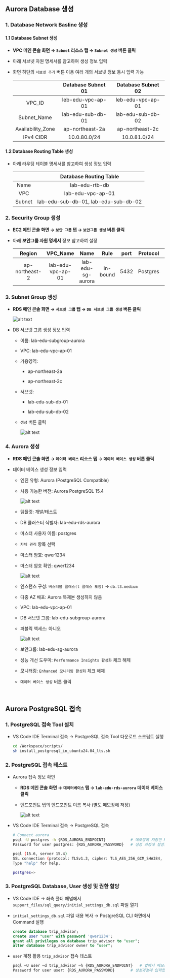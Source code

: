 ## Aurora Database 생성

### 1. Database Network Basline 생성

#### 1.1 Database Subnet 생성

- **VPC 메인 콘솔 화면 → `Subnet` 리소스 탭 → `Subnet 생성` 버튼 클릭**

- 아래 서브넷 자원 명세서를 참고하여 생성 정보 입력

- 화면 하단의 `서브넷 추가` 버튼 이용 여러 개의 서브넷 정보 동시 입력 가능 

    |                   | Database Subnet 01 | Database Subnet 02 |
    | :---------------: | :----------------: | :----------------: |
    |      VPC_ID       | leb-edu-vpc-ap-01  | leb-edu-vpc-ap-01  |
    |    Subnet_Name    | lab-edu-sub-db-01  | lab-edu-sub-db-02  |
    | Availability_Zone |  ap-northeast-2a   |  ap-northeast-2c   |
    |     IPv4 CIDR     |    10.0.80.0/24    |    10.0.81.0/24    |

#### 1.2 Database Routing Table 생성

- 아래 라우팅 테이블 명세서를 참고하여 생성 정보 입력

    |        |        Database Routing Table        |
    | :----: | :----------------------------------: |
    |  Name  |            lab-edu-rtb-db            |
    |  VPC   |          lab-edu-vpc-ap-01           |
    | Subnet | lab-edu-sub-db-01, lab-edu-sub-db-02 |


### 2. Security Group 생성

- **EC2 메인 콘솔 화면 → `보안 그룹` 탭 → `보안그룹 생성` 버튼 클릭**

- 아래 **보안그룹 자원 명세서** 정보 참고하여 설정

    |     Region     |     VPC_Name      |       Name        |   Rule   | port  | Protocol |   Source    |
    | :------------: | :---------------: | :---------------: | :------: | :---: | :------: | :---------: |
    | ap-northeast-2 | lab-edu-vpc-ap-01 | lab-edu-sg-aurora | In-bound | 5432  | Postgres | 10.0.0.0/16 |

### 3. Subnet Group 생성

- **RDS 메인 콘솔 화면 → `서브넷 그룹` 탭 → `DB 서브넷 그룹 생성` 버튼 클릭**

    ![alt text](./img/db_subnet_group_01.png)

- DB 서브넷 그룹 생성 정보 입력

    - 이름: lab-edu-subgroup-aurora

    - VPC: lab-edu-vpc-ap-01

    - 가용영역: 

        - ap-northeast-2a

        - ap-northeast-2c

    - 서브넷: 

        - lab-edu-sub-db-01

        - lab-edu-sub-db-02

    - `생성` 버튼 클릭

        ![alt text](./img/db_subnet_group_02.png)

### 4. Aurora 생성

- **RDS 메인 콘솔 화면 → `데이터 베이스` 리소스 탭 → `데이터 베이스 생성` 버튼 클릭**

- 데이터 베이스 생성 정보 입력

    - 엔진 유형: Aurora (PostgreSQL Compatible)

    - 사용 가능한 버전: Aurora PostgreSQL 15.4

        ![alt text](./img/rds_01.png)

    - 템플릿: 개발/테스트

    - DB 클러스터 식별자: lab-edu-rds-aurora

    - 마스터 사용자 이름: postgres

    - `자체 관리` 항목 선택

    - 마스터 암호: qwer1234

    - 마스터 암호 확인: qwer1234

        ![alt text](./img/rds_02.png)

    - 인스턴스 구성: `버스터블 클래스(t 클래스 포함)` → `db.t3.medium`

    - 다중 AZ 배포: Aurora 복제본 생성하지 않음

    - VPC: lab-edu-vpc-ap-01

    - DB 서브넷 그룹: lab-edu-subgroup-aurora

    - 퍼블릭 액세스: 아니오

        ![alt text](./img/rds_03.png)

    - 보안그룹: lab-edu-sg-aurora

    - 성능 개선 도우미: `Performance Insights 활성화` 체크 해제

    - 모니터링: `Enhanced 모니터링 활성화` 체크 해제

    - `데이터 베이스 생성` 버튼 클릭

<br>



## Aurora PostgreSQL 접속

### 1. PostgreSQL 접속 Tool 설치

- VS Code IDE Terminal 접속 → PostgreSQL 접속 Tool 다운로드 스크립트 실행

    ```bash
    cd /Workspace/scripts/
    sh install_postgresql_in_ubuntu24.04_lts.sh
    ```

### 2. PostgreSQL 접속 테스트

- Aurora 접속 정보 확인

    - **RDS 메인 콘솔 화면 → `데이터베이스` 탭 → `lab-edu-rds-aurora` 데이터 베이스 클릭**

    - 엔드포인트 탭의 엔드포인트 이름 복사 (별도 메모장에 저장)

        ![alt text](./img/db_connection_01.png)

- VS Code IDE Terminal 접속 → PostgreSQL 접속

    ```bash
    # Connect aurora
    psql -U postgres -h {RDS_AURORA_ENDPOINT}           # 메모장에 저장한 RDS Aurora 엔드포인 정보 입력
    Password for user postgres: {RDS_AURORA_PASSWORD}   # 생성 과정에 설정한 패스워드 입력

    psql (15.6, server 15.4)
    SSL connection (protocol: TLSv1.3, cipher: TLS_AES_256_GCM_SHA384, compression: off)
    Type "help" for help.

    postgres=>
    ```

### 3. PostgreSQL Database, User 생성 및 권한 할당

- VS Code IDE → 좌측 폴더 패널에서 `support_files/sql_query/initial_settings_db.sql` 파일 열기

- `initial_settings_db.sql` 파일 내용 복사 → PostgreSQL CLI 화면에서 Command 실행

    ```sql
    create database trip_advisor;
    create user "user" with password 'qwer1234';
    grant all privileges on database trip_advisor to "user";
    alter database trip_advisor owner to "user";
    ```

- `user` 계정 활용 `trip_advisor` 접속 테스트

    ```bash
    psql –U user –d trip_advisor –h {RDS_AURORA_ENDPOINT}   # 앞에서 메모장에 저장한 RDS Aurora 엔드포인 정보 입력
    Password for user user: {RDS_AURORA_PASSWORD}       # 생성과정에 입력했던 패스워드 입력
    ```



























































